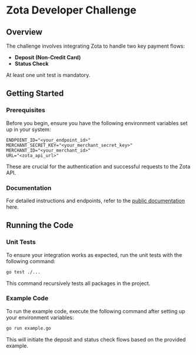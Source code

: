 # Zota Developer Challenge

## Overview

The challenge involves integrating Zota to handle two key payment flows:

- **Deposit (Non-Credit Card)**
- **Status Check**

At least one unit test is mandatory.

## Getting Started

### Prerequisites

Before you begin, ensure you have the following environment variables set up in your system:

```plaintext
ENDPOINT_ID="<your_endpoint_id>"
MERCHANT_SECRET_KEY="<your_merchant_secret_key>"
MERCHANT_ID="<your_merchant_id>"
URL="<zota_api_url>"
```

These are crucial for the authentication and successful requests to the Zota API.

### Documentation

For detailed instructions and endpoints, refer to the [public documentation](https://doc.zota.com/deposit/1.0/) here.

## Running the Code

### Unit Tests

To ensure your integration works as expected, run the unit tests with the following command:

```bash
go test ./...
```

This command recursively tests all packages in the project.

### Example Code

To run the example code, execute the following command after setting up your environment variables:

```bash
go run example.go
```

This will initiate the deposit and status check flows based on the provided example.
